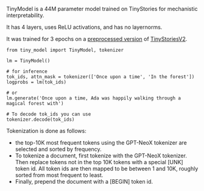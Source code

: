 
TinyModel is a 44M parameter model trained on TinyStories for mechanistic interpretability.

It has 4 layers, uses ReLU activations, and has no layernorms.

It was trained for 3 epochs on a [preprocessed version](https://huggingface.co/datasets/noanabeshima/TinyStoriesV2) of [TinyStoriesV2](https://huggingface.co/datasets/roneneldan/TinyStories).


```
from tiny_model import TinyModel, tokenizer

lm = TinyModel()

# for inference
tok_ids, attn_mask = tokenizer(['Once upon a time', 'In the forest'])
logprobs = lm(tok_ids)

# or
lm.generate('Once upon a time, Ada was happily walking through a magical forest with')

# To decode tok_ids you can use
tokenizer.decode(tok_ids)
```

Tokenization is done as follows:
- the top-10K most frequent tokens using the GPT-NeoX tokenizer are selected and sorted by frequency.
- To tokenize a document, first tokenize with the GPT-NeoX tokenizer. Then replace tokens not in the top 10K tokens with a special \[UNK\] token id. All token ids are then mapped to be between 1 and 10K, roughly sorted from most frequent to least.
- Finally, prepend the document with a [BEGIN] token id.

